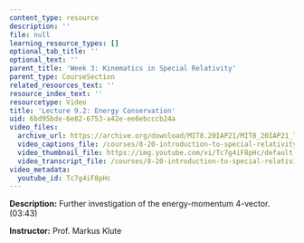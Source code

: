```yaml
---
content_type: resource
description: ''
file: null
learning_resource_types: []
optional_tab_title: ''
optional_text: ''
parent_title: 'Week 3: Kinematics in Special Relativity'
parent_type: CourseSection
related_resources_text: ''
resource_index_text: ''
resourcetype: Video
title: 'Lecture 9.2: Energy Conservation'
uid: 6bd95bde-6e82-6753-a42e-ee6ebcccb24a
video_files:
  archive_url: https://archive.org/download/MIT8.20IAP21/MIT8_20IAP21_lec09-2_300k.mp4
  video_captions_file: /courses/8-20-introduction-to-special-relativity-january-iap-2021/6f1e39a8d6a0530eb1f221141cb6c9cd_Tc7g4iF8pHc.vtt
  video_thumbnail_file: https://img.youtube.com/vi/Tc7g4iF8pHc/default.jpg
  video_transcript_file: /courses/8-20-introduction-to-special-relativity-january-iap-2021/692ccd8b21e8f39754a69a8682e10f6f_Tc7g4iF8pHc.pdf
video_metadata:
  youtube_id: Tc7g4iF8pHc
---
```


**Description:** Further investigation of the energy-momentum 4-vector. (03:43)

**Instructor:** Prof. Markus Klute